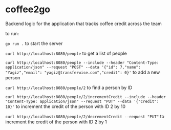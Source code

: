# coffee2go
Backend logic for the application that tracks coffee credit across the team


to run:

``` go run . ``` to start the server


```curl http://localhost:8080/people``` to get a list of people


```curl http://localhost:8080/people --include --header "Content-Type: application/json" --request "POST" --data '{"id": 7,"name": "Yagiz","email": "yagiz@transferwise.com","credit": 0}'``` to add a new person

```curl http://localhost:8080/people/2``` to find a person by ID

```curl http://localhost:8080/people/2/incrementCredit --include --header "Content-Type: application/json" --request "PUT" --data '{"credit": 10}'``` to increment the credit of the person with ID 2 by 10

```curl http://localhost:8080/people/2/decrementCredit --request "PUT"``` to increment the credit of the person with ID 2 by 1